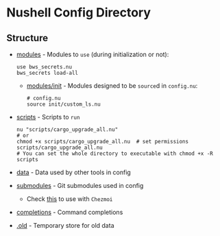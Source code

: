 # Nushell Config Directory

## Structure

- [modules](./modules/) - Modules to `use` (during initialization or not):

  ```nu
  use bws_secrets.nu
  bws_secrets load-all
  ```

  - [modules/init](./modules/init/) - Modules designed to be `source`d in `config.nu`:

    ```nu
    # config.nu
    source init/custom_ls.nu
    ```

- [scripts](./scripts/) - Scripts to `run`

  ```nu
  nu "scripts/cargo_upgrade_all.nu"
  # or
  chmod +x scripts/cargo_upgrade_all.nu  # set permissions
  scripts/cargo_upgrade_all.nu
  # You can set the whole directory to executable with chmod +x -R scripts
  ```

- [data](./data/) - Data used by other tools in config
- [submodules](./submodules/) - Git submodules used in config
  - Check [this](https://www.chezmoi.io/user-guide/include-files-from-elsewhere/#include-a-subdirectory-from-a-url) to use with `Chezmoi`
- [completions](./completions/) - Command completions
- [.old](./.old/) - Temporary store for old data
